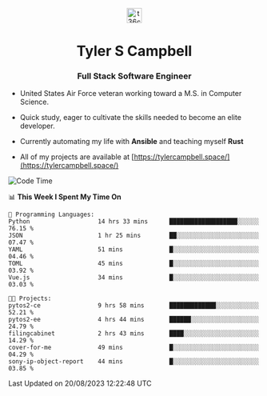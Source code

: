 <p align="center">
<a href="https://www.linkedin.com/in/t36campbell" target="blank"><img align="center" src="https://ik.imagekit.io/t36campbell/Portfolio/linkedin.png.original_m8bbGgPh6.png" alt="t36campbell" height="30" width="30" /></a>
</p>
<h1 align="center">Tyler S Campbell</h1>
<h3 align="center">Full Stack Software Engineer</h3>

* United States Air Force veteran working toward a M.S. in Computer Science.

* Quick study, eager to cultivate the skills needed to become an elite developer.

* Currently automating my life with **Ansible** and teaching myself **Rust**

* All of my projects are available at [https://tylercampbell.space/](https://tylercampbell.space/)

<!--START_SECTION:waka-->
![Code Time](http://img.shields.io/badge/Code%20Time-2%2C713%20hrs%2024%20mins-blue)

📊 **This Week I Spent My Time On** 

```text
💬 Programming Languages: 
Python                   14 hrs 33 mins      ███████████████████░░░░░░   76.15 % 
JSON                     1 hr 25 mins        ██░░░░░░░░░░░░░░░░░░░░░░░   07.47 % 
YAML                     51 mins             █░░░░░░░░░░░░░░░░░░░░░░░░   04.46 % 
TOML                     45 mins             █░░░░░░░░░░░░░░░░░░░░░░░░   03.92 % 
Vue.js                   34 mins             █░░░░░░░░░░░░░░░░░░░░░░░░   03.03 % 

🐱‍💻 Projects: 
pytos2-ce                9 hrs 58 mins       █████████████░░░░░░░░░░░░   52.21 % 
pytos2-ee                4 hrs 44 mins       ██████░░░░░░░░░░░░░░░░░░░   24.79 % 
filingcabinet            2 hrs 43 mins       ████░░░░░░░░░░░░░░░░░░░░░   14.29 % 
cover-for-me             49 mins             █░░░░░░░░░░░░░░░░░░░░░░░░   04.29 % 
sony-ip-object-report    44 mins             █░░░░░░░░░░░░░░░░░░░░░░░░   03.85 % 
```


 Last Updated on 20/08/2023 12:22:48 UTC
<!--END_SECTION:waka-->
